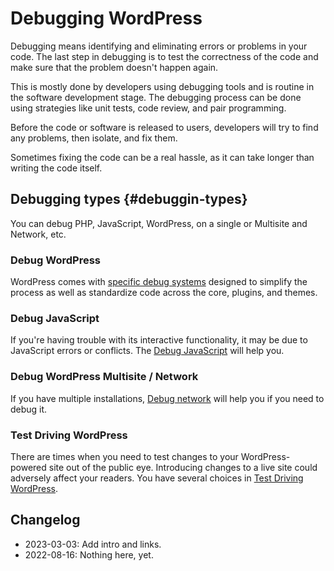 # Debugging WordPress

Debugging means identifying and eliminating errors or problems in your code. The last step in debugging is to test the correctness of the code and make sure that the problem doesn't happen again.

This is mostly done by developers using debugging tools and is routine in the software development stage. The debugging process can be done using strategies like unit tests, code review, and pair programming.

Before the code or software is released to users, developers will try to find any problems, then isolate, and fix them.

Sometimes fixing the code can be a real hassle, as it can take longer than writing the code itself.

## Debugging types {#debuggin-types}

You can debug PHP, JavaScript, WordPress, on a single or Multisite and Network, etc.

### Debug WordPress

WordPress comes with [specific debug systems](https://github.com/WordPress/Advanced-administration-handbook/blob/main/debug/debug-wordpress.md) designed to simplify the process as well as standardize code across the core, plugins, and themes.

### Debug JavaScript

If you're having trouble with its interactive functionality, it may be due to JavaScript errors or conflicts. The [Debug JavaScript](https://developer.wordpress.org/advanced-administration/debug/debug-javascript/) will help you.

### Debug WordPress Multisite / Network

If you have multiple installations, [Debug network](https://developer.wordpress.org/advanced-administration/debug/debug-network/) will help you if you need to debug it.

### Test Driving WordPress

There are times when you need to test changes to your WordPress-powered site out of the public eye. Introducing changes to a live site could adversely affect your readers. You have several choices in [Test Driving WordPress](https://developer.wordpress.org/advanced-administration/debug/test-driving/).

## Changelog

- 2023-03-03: Add intro and links.
- 2022-08-16: Nothing here, yet.
